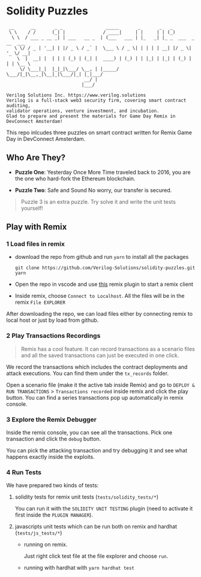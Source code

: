 # Solidity Puzzles

```
 __      __       _ _                _____       _       _   _                 
 \ \    / /      (_| |              / ____|     | |     | | (_)                
  \ \  / ___ _ __ _| | ___   __ _  | (___   ___ | |_   _| |_ _  ___  _ __  ___ 
   \ \/ / _ | '__| | |/ _ \ / _` |  \___ \ / _ \| | | | | __| |/ _ \| '_ \/ __|
    \  |  __| |  | | | (_) | (_| |  ____) | (_) | | |_| | |_| | (_) | | | \__ \
     \/ \___|_|  |_|_|\___/ \__, | |_____/ \___/|_|\__,_|\__|_|\___/|_| |_|___/
                             __/ |                                             
                            |___/                                              
                                               
Verilog Solutions Inc. https://www.verilog.solutions
Verilog is a full-stack web3 security firm, covering smart contract auditing, 
validator operations, venture investment, and incubation.
Glad to prepare and present the materials for Game Day Remix in DevConnect Amsterdam!
```

This repo inlcudes three puzzles on smart contract written for Remix Game Day in DevConnect Amsterdam.

## Who Are They?

-  **Puzzle One**: Yesterday Once More
	Time traveled back to 2016, you are the one who hard-fork the Ethereum blockchain.

- **Puzzle Two**: Safe and Sound
	No worry, our transfer is secured.

> Puzzle 3 is an extra puzzle. Try solve it and write the unit tests yourself!

## Play with Remix

### 1 Load files in remix

- download the repo from github and run `yarn` to install all the packages

  ```shell
  git clone https://github.com/Verilog-Solutions/solidity-puzzles.git
  yarn
  ```

- Open the repo in vscode and use [this](https://marketplace.visualstudio.com/items?itemName=RemixProject.ethereum-remix) remix plugin to start a remix client
- Inside remix, choose `Connect to Localhost`. All the files will be in the remix `File EXPLORER`

After downloading the repo, we can load files either by connecting remix to local host or just by load from github.

### 2 Play Transactions Recordings

> Remix has a cool feature. It can record transactions as a scenario files and all the saved transactions can just be executed in one click.

We record the transactions which includes the contract deployments and attack executions. You can find them under the `tx_records` folder.

Open a scenario file (make it the active tab inside Remix) and go to  `DEPLOY & RUN TRANSACTIONS` > `Transactions recorded` inside remix and click the play button. You can find a series transactions pop up automatically in remix console.

### 3 Explore the Remix Debugger

Inside the remix console, you can see all the transactions. Pick one transaction and click the `debug` button. 

You can pick the attacking transaction and try debugging it and see what happens exactly inside the exploits.

### 4 Run Tests

We have prepared two kinds of tests:

 1. solidity tests for remix unit tests (`tests/solidity_tests/*`)

    You can run it with the `SOLIDITY UNIT TESTING` plugin (need to activate it first inside the `PLUGIN MANAGER`).

 2.  javascripts unit tests which can be run both on remix and hardhat (`tests/js_tests/*`)

     - running on remix. 

       Just right click test file at the file explorer and choose `run`. 

     - running with hardhat with `yarn hardhat test`